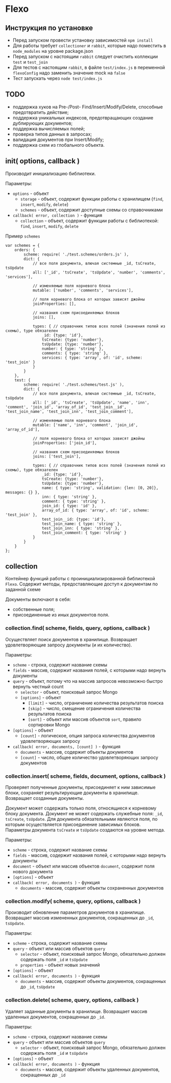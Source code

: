 Flexo
=====

## Инструкция по установке
* Перед запуском провести установку зависимостей `npm install`
* Для работы требует `collectioner` и `rabbit`, которые надо поместить в `node_modules` на уровне package.json
* Перед запуском с настоящим `rabbit` следует очистить коллекции `test` и `test_join` 
* Для тестов с настоящим `rabbit`, в файле `test/index.js` в переменной `flexoConfig` надо заменить значение mock на `false`
* Тест запускать через `node test/index.js`



## TODO
* поддержка хуков на Pre-/Post- Find/Insert/Modify/Delete, способные предотвратить действие;
* поддержка уникальных индексов, предотвращающих создание дублирующих документов;
* поддержка вычисляемых полей;
* проверка типов данных в запросах;
* валидация документов при Insert/Modify;
* поддержка схем из глобального объекта.



## init( options, callback )
Производит инициализацию библиотеки.

Параметры:
* ```options``` - объект
	* ```storage``` - объект, содержит функции работы с хранилищем (```find```, ```insert```, ```modify```, ```delete```)
	* ```schemes``` - объект, содержит доступные схемы со справочниками
* ```callback( error, collection )``` - функция
	* ```collection``` - объект, содержит функции работы с библиотекой: ```find```, ```insert```, ```modify```, ```delete```

Пример ```schemes```
```
var schemes = {
	orders: {
		scheme: require( './test.schemes/orders.js' ),
		dict: {
			// все поля документа, влючая системные _id, tsCreate, tsUpdate
			all: ['_id', 'tsCreate', 'tsUpdate', 'number', 'comments', 'services'],

			// изменяемые поля корневого блока
			mutable: ['number', 'comments', 'services'],

			// поля корневого блока от которых зависят джойны
			joinProperties: [],

			// названия схем присоединяемых блоков
			joins: [],

			types: { // справочник типов всех полей (значения полей из схемы), type обязателен
				_id: {type: 'id'},
				tsCreate: {type: 'number'},
				tsUpdate: {type: 'number'},
				number: { type: 'string' },
				comments: { type: 'string' },
				services: { type: 'array', of: 'id', scheme: 'test_join' }
			}
		}
	},
	test: {
		scheme: require( './test.schemes/test.js' ),
		dict: {
			// все поля документа, влючая системные _id, tsCreate, tsUpdate
			all: ['_id', 'tsCreate', 'tsUpdate', 'name', 'inn', 'comment', 'join_id', 'array_of_id', 'test_join__id', 'test_join_name', 'test_join_inn', 'test_join_comment'],

			// изменяемые поля корневого блока
			mutable: ['name', 'inn', 'comment', 'join_id', 'array_of_id'],

			// поля корневого блока от которых зависят джойны
			joinProperties: ['join_id'],

			// названия схем присоединяемых блоков
			joins: ['test_join'],

			types: { // справочник типов всех полей (значения полей из схемы), type обязателен
				_id: {type: 'id'},
				tsCreate: {type: 'number'},
				tsUpdate: {type: 'number'},
				name: { type: 'string', validation: {len: [0, 20]}, messages: {} },
				inn: { type: 'string' },
				comment: { type: 'string' },
				join_id: { type: 'id' },
				array_of_id: { type: 'array', of: 'id', scheme: 'test_join' },
				test_join__id: {type: 'id'},
				test_join_name: { type: 'string' },
				test_join_inn: { type: 'string' },
				test_join_comment: { type: 'string' }
			}
		}
	}
};

```



## collection
Контейнер функций работы с проинициализированной библиотекой ```Flexo```.
Содержит методы, предоставляющие доступ к документам по заданной схеме

Документы включают в себя:
* собственные поля;
* присоединенные из иных документов поля.



### collection.find( scheme, fields, query, options, callback )
Осуществляет поиск документов в хранилище.
Возвращает удовлетворяющие запросу документы (и их количество).

Параметры:
* ```scheme``` - строка, содержит название схемы
* ```fields``` - массив, содержит названия полей, с которыми надо вернуть документы
* ```query``` - объект, потому что на массив запросов невозможно быстро вернуть честный count
	* ```selector``` - объект, поисковый запрос Mongo
	* ```[options]``` - объект
		* ```[limit]``` - число, ограничение количества результатов поиска
		* ```[skip]``` - число, смещение ограничения количества результатов поиска
		* ```[sort]``` - объект или массив объектов ```sort```, правило сортировки Mongo
* ```[options]``` - объект
	* ```[count]``` - логическое, опция запроса количества документов удовлетворяющих запросу
* ```callback( error, documents, [count] )``` - функция
	* ```documents``` - массив, содержит объекты документов
	* ```[count]``` - число, общее количество удовлетворяющих запросу документов



### collection.insert( scheme, fields, document, options, callback )
Проверяет полученные документы, присоединяет к ним зависимые блоки, сохраняет результирующие документы в хранилище.
Возвращает созданные документы.

Документ может содержать только поля, относящиеся к корневому блоку документа.
Документ не может содержать служебные поля: ```_id```, ```tsCreate```, ```tsUpdate```.
Для документа обязательными являются поля, по которым осуществляется присоединение зависимых блоков.
Параметры документа ```tsCreate``` и ```tsUpdate``` создаются на уровне метода.

Параметры:
* ```scheme``` - строка, содержит название схемы
* ```fields``` - массив, содержит названия полей, с которыми надо вернуть документы
* ```document``` - объект или массив объектов ```document```, содержит поля нового документа
* ```[options]``` - объект
* ```callback( error, documents )``` - функция
	* ```documents``` - массив, содержит объекты сохраненных документов



### collection.modify( scheme, query, options, callback )
Производит обновление параметров документов в хранилище.
Возвращает массив измененных документов, сокращенных до ```_id```, ```tsUpdate```.

Параметры:
* ```scheme``` - строка, содержит название схемы
* ```query``` - объект или массив объектов ```query```
	* ```selector``` - объект, поисковый запрос Mongo, обязательно должен содержать поля ```_id``` и ```tsUpdate```
	* ```properties``` - объект новых значений
* ```[options]``` - объект
* ```callback( error, documents )``` - функция
	* ```documents``` - массив, содержит объекты документов, сокращенных до ```_id```, ```tsUpdate```



### collection.delete( scheme, query, options, callback )
Удаляет заданные документы в хранилище.
Возвращает массив удаленных документов, сокращенных до ```_id```.

Параметры:
* ```scheme``` - строка, содержит название схемы
* ```query``` - объект или массив объектов ```query```
	* ```selector``` - объект, поисковый запрос Mongo, обязательно должен содержать поля ```_id``` и ```tsUpdate```
* ```[options]``` - объект
* ```callback( error, documents )``` - функция
	* ```documents``` - массив, содержит объекты удаленных документов, сокращенных до ```_id```
